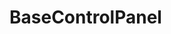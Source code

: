 
# BaseControlPanel


<!--
![Base 2](https://user-images.githubusercontent.com/85587466/128197015-6f948b3d-7175-4e9c-af29-f5a8dc643e1e.png)
